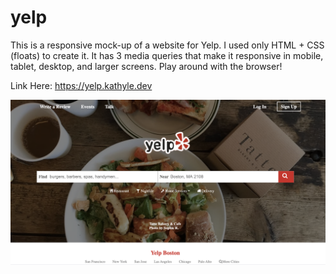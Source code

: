 # yelp

This is a responsive mock-up of a website for Yelp.
I used only HTML + CSS (floats) to create it.
It has 3 media queries that make it responsive in mobile, tablet, desktop, and larger screens.
Play around with the browser!

Link Here: https://yelp.kathyle.dev

![Yelp Screenshot](/yelpScreen.png)
